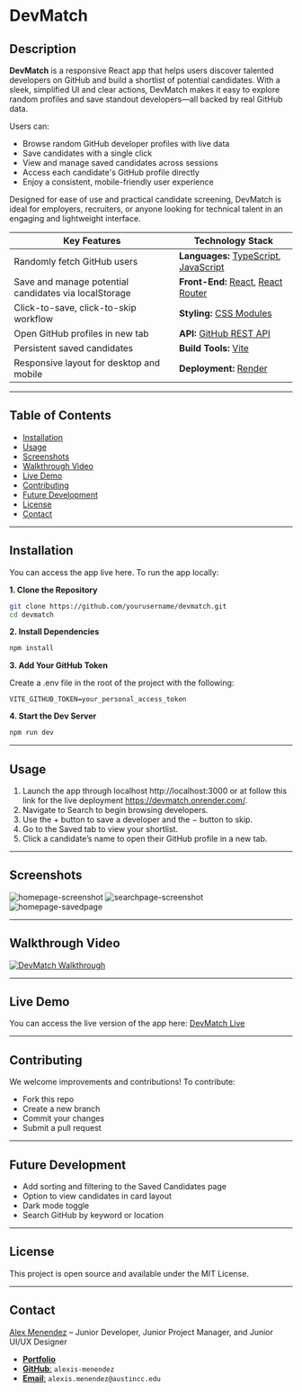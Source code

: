 # DevMatch

## **Description**

**DevMatch** is a responsive React app that helps users discover talented developers on GitHub and build a shortlist of potential candidates. With a sleek, simplified UI and clear actions, DevMatch makes it easy to explore random profiles and save standout developers—all backed by real GitHub data.

Users can:

- Browse random GitHub developer profiles with live data
- Save candidates with a single click
- View and manage saved candidates across sessions
- Access each candidate's GitHub profile directly
- Enjoy a consistent, mobile-friendly user experience

Designed for ease of use and practical candidate screening, DevMatch is ideal for employers, recruiters, or anyone looking for technical talent in an engaging and lightweight interface.

| **Key Features**                                      | **Technology Stack**                                                                 |
| ----------------------------------------------------- | ------------------------------------------------------------------------------------ |
| Randomly fetch GitHub users                           | **Languages:** [TypeScript](https://www.typescriptlang.org/docs/), [JavaScript](https://developer.mozilla.org/) |
| Save and manage potential candidates via localStorage | **Front-End:** [React](https://react.dev/), [React Router](https://reactrouter.com/) |
| Click-to-save, click-to-skip workflow                 | **Styling:** [CSS Modules](https://github.com/css-modules/css-modules)               |
| Open GitHub profiles in new tab                       | **API:** [GitHub REST API](https://docs.github.com/en/rest)                          |
| Persistent saved candidates                           | **Build Tools:** [Vite](https://vitejs.dev/)                                         |
| Responsive layout for desktop and mobile              | **Deployment:** [Render](https://render.com/)                                        |

---

## Table of Contents

- [Installation](#installation)
- [Usage](#usage)
- [Screenshots](#screenshots)
- [Walkthrough Video](#walkthrough-video)
- [Live Demo](#live-demo)
- [Contributing](#contributing)
- [Future Development](#future-development)
- [License](#license)
- [Contact](#contact)

---

## Installation

You can access the app live here. To run the app locally:

**1. Clone the Repository**

```bash
git clone https://github.com/yourusername/devmatch.git
cd devmatch
```

**2. Install Dependencies**

```bash
npm install
```
 
**3. Add Your GitHub Token**

Create a .env file in the root of the project with the following:

```env
VITE_GITHUB_TOKEN=your_personal_access_token
```

**4. Start the Dev Server**

```bash
npm run dev
```

---

## Usage
1. Launch the app through localhost http://localhost:3000 or at follow this link for the live deployment https://devmatch.onrender.com/.
2. Navigate to Search to begin browsing developers.
3. Use the + button to save a developer and the − button to skip.
4. Go to the Saved tab to view your shortlist.
5. Click a candidate’s name to open their GitHub profile in a new tab.

---

## Screenshots

![homepage-screenshot](https://github.com/yourusername/devmatch/assets/preview.png)
![searchpage-screenshot](https://github.com/yourusername/devmatch/assets/preview.png)
![homepage-savedpage](https://github.com/yourusername/devmatch/assets/preview.png)

---

## Walkthrough Video

[![DevMatch Walkthrough](https://app.screencastify.com/v3/watch/wiVgzVRKIoAq9boSQlmS)](https://app.screencastify.com/v3/watch/wiVgzVRKIoAq9boSQlmS)

---

## Live Demo

You can access the live version of the app here: [DevMatch Live](https://devmatch.onrender.com/)

---

## Contributing

We welcome improvements and contributions!
To contribute:
- Fork this repo
- Create a new branch
- Commit your changes
- Submit a pull request

---

## Future Development

- Add sorting and filtering to the Saved Candidates page
- Option to view candidates in card layout
- Dark mode toggle
- Search GitHub by keyword or location

---

## License

This project is open source and available under the MIT License.

---

## Contact

[Alex Menendez](https://alex-menendez.onrender.com/) – Junior Developer, Junior Project Manager, and Junior UI/UX Designer

- [**Portfolio**](https://alex-menendez.onrender.com/)
- [**GitHub**:](https://github.com/alexis-menendez) `alexis-menendez`
- [**Email**:](https://alex-menendez.onrender.com/contact) `alexis.menendez@austincc.edu`